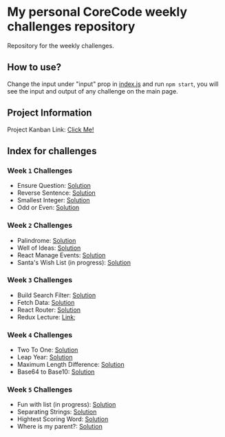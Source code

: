 # My personal CoreCode weekly challenges repository

Repository for the weekly challenges.

## How to use?

Change the input under "input" prop in [index.js](https://github.com/carlos-rodriguez-telus/Challenges/blob/main/src/index.js) and run `npm start`, you will see the input and output of any challenge on the main page.

## Project Information
Project Kanban Link: [Click Me!](https://trello.com/invite/b/OcutbOpB/ATTI095e6fd94906e6591ccd5ec7f9f6c9068E5E5DB0/proyecto-react)
## Index for challenges

### Week `1` Challenges
- Ensure Question: [Solution](https://github.com/carlos-rodriguez-telus/Challenges/blob/main/src/components/EnsureQuestion.js)
- Reverse Sentence: [Solution](https://github.com/carlos-rodriguez-telus/Challenges/blob/main/src/components/ReverseWords.js)
- Smallest Integer: [Solution](https://github.com/carlos-rodriguez-telus/Challenges/blob/main/src/components/SmallestInteger.js)
- Odd or Even: [Solution](https://github.com/carlos-rodriguez-telus/Challenges/blob/main/src/components/OddOrEven.js)

### Week `2` Challenges
- Palindrome: [Solution](https://github.com/carlos-rodriguez-telus/Challenges/blob/main/src/components/Palindrome.js)
- Well of Ideas: [Solution](https://github.com/carlos-rodriguez-telus/Challenges/blob/main/src/components/WellOfIdeas.js)
- React Manage Events: [Solution](https://github.com/carlos-rodriguez-telus/Challenges/blob/main/src/components/ManagingEvents.js)
- Santa's Wish List (in progress): [Solution](https://github.com/carlos-rodriguez-telus/Challenges/blob/main/src/components/WishList.js)

### Week `3` Challenges
- Build Search Filter: [Solution](https://github.com/carlos-rodriguez-telus/Challenges/blob/main/src/components/SearchFilter.js)
- Fetch Data: [Solution](https://github.com/carlos-rodriguez-telus/Challenges/blob/main/src/components/FetchData.js)
- React Router: [Solution](https://github.com/carlos-rodriguez-telus/Challenges/blob/main/src/pages/Blog.js)
- Redux Lecture: [Link](https://dev.to/thesanjeevsharma/just-redux-the-complete-guide-44d5);

### Week `4` Challenges
- Two To One: [Solution](https://github.com/carlos-rodriguez-telus/Challenges/blob/main/src/components/TwoOne.js)
- Leap Year: [Solution](https://github.com/carlos-rodriguez-telus/Challenges/blob/main/src/components/LeapYear.js)
- Maximum Length Difference: [Solution](https://github.com/carlos-rodriguez-telus/Challenges/blob/main/src/components/Maximum.js)
- Base64 to Base10: [Solution](https://github.com/carlos-rodriguez-telus/Challenges/blob/main/src/components/Base64.js)

### Week `5` Challenges
- Fun with list (in progress): [Solution](https://github.com/carlos-rodriguez-telus/Challenges/blob/main/src/components/FunMap.js)
- Separating Strings: [Solution](https://github.com/carlos-rodriguez-telus/Challenges/blob/main/src/components/SeparatingString.js)
- Hightest Scoring Word: [Solution](https://github.com/carlos-rodriguez-telus/Challenges/blob/main/src/components/HightestWord.js)
- Where is my parent?: [Solution](https://github.com/carlos-rodriguez-telus/Challenges/blob/main/src/components/Parent.js)
